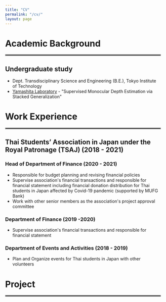```yaml
---
title: "CV"
permalink: "/cv/"
layout: page
---
```


# Academic Background
<hr style="border:2px solid gray"> 

## Undergraduate study
 - Dept. Transdisciplinary Science and Engineering (B.E.), Tokyo Institute of Technology
 - [Yamashita Laboratory](http://www.ide.titech.ac.jp/~yylab/) - "Supervised Monocular Depth Estimation via Stacked Generalization"

# Work Experience
<hr style="border:2px solid gray"> 

## Thai Students’ Association in Japan under the Royal Patronage (TSAJ) (2018 - 2021)
### Head of Department of Finance (2020 - 2021)
 - Responsible for budget planning and revising financial policies
 - Supervise association's financial transactions and responsible for financial statement including financial donation distribution for Thai students in Japan affected by Covid-19 pandemic (supported by MUFG Bank)
 - Work with other senior members as the association's project approval committee
### Department of Finance (2019 -2020)
 - Supervise association's financial transactions and responsible for financial statement
### Department of Events and Activities (2018 - 2019)
 - Plan and Organize events for Thai students in Japan with other volunteers

# Project
<hr style="border:2px solid gray">
